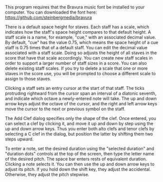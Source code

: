 This program requires that the Bravura music font be installed to your computer. You can downloaded the font here: https://github.com/steinbergmedia/bravura

There is a default space height for staves. Each staff has a scale, which indicates how the staff's space height compares to that default height. A staff scale is a name, for example, "cue," with an associated decimal value. By default, "cue" has the value 0.75, which means the space height of a cue staff is 0.75 times that of a default staff. You can edit the decimal value associated with a staff scale. Doing so adjusts the height of all staves in the score that have that scale accordingly. You can create new staff scales in order to support a larger number of staff sizes in a score. You can also delete existing staff scales. If you try to delete a scale that one or more staves in the score use, you will be prompted to choose a different scale to assign to those staves.

Clicking a staff sets an entry cursor at the start of that staff. The ticks protruding rightward from the cursor span an interval of a diatonic seventh, and indicate which octave a newly-entered note will take. The up and down arrow keys adjust the octave of the cursor, and the right and left arrow keys move the cursor to the next or previous symbol on the staff.

The Add Clef dialog specifies only the shape of the clef. Once entered, you can select a clef by clicking it, and move it up and down by step using the up and down arrow keys. Thus you enter both alto clefs and tenor clefs by selecting a C clef in the dialog, but position the latter by shifting them two steps upward.

To enter a note, set the desired duration using the "selected duration" and "duration dots" controls at the top of the screen, then type the letter name of the desired pitch. The space bar enters rests of equivalent duration. Clicking a note selects it. You can then use the up and down arrow keys to adjust its pitch. If you hold down the shift key, they adjust the accidental. Otherwise, they adjust the pitch stepwise.